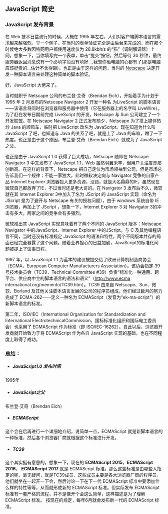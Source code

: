 ## JavaScript 简史

### JavaScript 发布背景
在 Web 技术日益流行的时候，大概在 1995 年左右，人们对客户端脚本语言的需求越来越强烈。举一个例子，在当时的表单验证完全是由后台来完成的，而在那个时候绝大多数因特网用户都使用速度仅为 28.8kbit/s 的“猫”（调制解调器）上网，想象一下，当你填写完一个表单，单击“提交”按钮，然后等待 30 秒钟，最终服务器返回消息说有一个必填字段没有填好...,我想你砸电脑的心都有了(那是电脑应该挺贵的...估计不舍得砸)。也正是由于这样的问题，当时的  [Netscape](https://zh.wikipedia.org/wiki/%E7%B6%B2%E6%99%AF) 决定开发一种脚本语言来处理这种简单的脚本验证。

好，JavaScript 大佬来了。

当时就职于 Netscape 公司的布兰登·艾奇（Brendan Eich），开始着手为计划于 1995 年 2 月发布的Netscape Navigator 2 开发一种名 为LiveScript 的脚本语言——该语言将同时在浏览器和服务器中使用（它在服务器上的名字叫 LiveWire）。为了赶在发布日期前完成 LiveScript 的开发，Netscape 与 Sun 公司建立了一个开发联盟。在 Netscape Navigator 2 正式发布前夕，Netscape 为了搭上媒体热炒 Java 的顺风车，临时把 LiveScript 改名为 JavaScript。现在知道为什么叫 JavaScript 了吧，也知道与 Java 的关系了吧，就是上了 Java 的车嘛，蹭了一下热度。也正是由于这个原因，布兰登·艾奇（Brendan Eich）就成为了 JavaScript 之父。

也正是由于 JavaScript 1.0 获得了巨大成功，Netscape 随即在 Netscape Navigator 3 中又发布了 JavaScript 1.1，Web 虽然羽翼未丰，但用户关注度却屡创新高。在这样的背景下，Netscape 把自己定位为市场领袖型公司，但是市场总告诉我们一个规律：不能一家独大。此时微软决定向与 Navigator 竞争的自家产品 Internet Explorer 浏览器投入更多资源，没错，就是大名鼎鼎的IE，虽然现在微软自己都放弃了IE，不过当时还是老大哥的。在 Navigator 3 发布后不久，微软就在其 Internet Explorer 3中加入了名为 JScript 的 JavaScript 实现（命名为 JScript 是为了避开与 Netscape 有关的授权问题），由于 windows 系统自带 IE 浏览器，再加上了 JScript ，想象一下，Internet Explorer 3 对 Navigator 3的冲击有多大，两家之间的竞争会有多强烈。

微软推出其 JavaScript 实现意味着有了两个不同的 JavaScript 版本：Netscape Navigator 中的JavaScript、Internet Explorer 中的JScript。与 C 及其他编程语言不同，当时还没有标准规定 JavaScript 的语法和特性，两个不同版本并存的局面已经完全暴露了这个问题。随着业界担心的日益加剧，JavaScript的标准化问题被提上了议事日程。

1997 年，以 JavaScript 1.1 为蓝本的建议被提交给了欧洲计算机制造商协会（ECMA，European Computer Manufacturers Association）。该协会指定 39 号技术委员会（TC39，Technical Committee #39）负责“标准化一种通用、跨平台、供应商中立的脚本语言的语法和语义”（http://www.ecma
international.org/memento/TC39.htm）。TC39 由来自 Netscape、Sun、微软、Borland 及其他关注脚本语言发展的公司的程序员组成，他们经过数月的努力完成了 ECMA-262——定义一种名为 ECMAScript（发音为“ek-ma-script”）的新脚本语言的标准。

第二年，ISO/IEC（International Organization for Standardization and International ElectrotechnicalCommission，国标标准化组织和国际电工委员会）也采用了 ECMAScript 作为标准（即 ISO/IEC-16262）。自此以后，浏览器开发商就开始致力于将 ECMAScript 作为各自 JavaScript 实现的基础，也在不同程度上取得了成功。

### 总结：

* ##### JavaScript1.0 发布时间

1995年

* ##### JavaScript之父

布兰登·艾奇（Brendan Eich）

* ##### ECMAScript

这个会在后再进行一个详细地介绍，说简单一点，ECMAScript 就是新脚本语言的一种标准，然后各个浏览器厂商就根据这个标准进行开发。

* ##### TC39

这个其实挺有意思的，想象一下，现在的 **ECMAScript 2015**，**ECMAScript 2016**， **ECMAScript 2017** 就是 ECMAScript 标准，那么这些标准是由哪些人指定的呢，毫无疑问，就是TC39成员，这些成员主要是各大浏览器厂商的程序员，他们就坐在一起开一下会，然后讨论一下在下一代 ECMAScript 标准中要添加什么样的特性等等，从而就形成新的 ECMAScript 标准。但实际发布 ECMAScript 标准有一套严格的流程，并不是像开个会这么简单，这样描述是为了理解 ECMAScript 标准。 按现在的规定，每年6月就会发布新一代的 ECMAScript 标准。